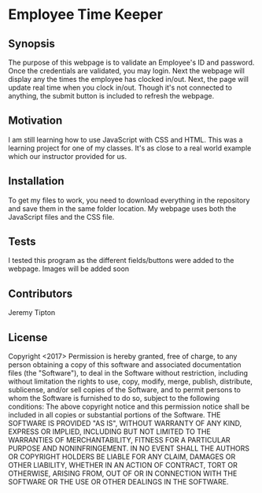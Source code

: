 # Employee Time Keeper

## Synopsis

The purpose of this webpage is to validate an Employee's ID and password.  Once the credentials are validated, you may login.  Next the webpage will display any the times the employee has clocked in/out.  Next, the page will update real time when you clock in/out.  Though it's not connected to anything, the submit button is included to refresh the webpage.  

## Motivation

I am still learning how to use JavaScript with CSS and HTML.  This was a learning project for one of my classes.  It's as close to a real world example which our instructor provided for us. 

## Installation

To get my files to work, you need to download everything in the repository and save them in the same folder location.  My webpage uses both the JavaScript files and the CSS file.  

## Tests

I tested this program as the different fields/buttons were added to the webpage.  Images will be added soon

## Contributors

Jeremy Tipton

## License

Copyright <2017> <Jeremy Tipton>
Permission is hereby granted, free of charge, to any person obtaining a copy of this software and associated documentation files (the "Software"), to deal in the Software without restriction, including without limitation the rights to use, copy, modify, merge, publish, distribute, sublicense, and/or sell copies of the Software, and to permit persons to whom the Software is furnished to do so, subject to the following conditions:
The above copyright notice and this permission notice shall be included in all copies or substantial portions of the Software.
THE SOFTWARE IS PROVIDED "AS IS", WITHOUT WARRANTY OF ANY KIND, EXPRESS OR IMPLIED, INCLUDING BUT NOT LIMITED TO THE WARRANTIES OF MERCHANTABILITY, FITNESS FOR A PARTICULAR PURPOSE AND NONINFRINGEMENT. IN NO EVENT SHALL THE AUTHORS OR COPYRIGHT HOLDERS BE LIABLE FOR ANY CLAIM, DAMAGES OR OTHER LIABILITY, WHETHER IN AN ACTION OF CONTRACT, TORT OR OTHERWISE, ARISING FROM, OUT OF OR IN CONNECTION WITH THE SOFTWARE OR THE USE OR OTHER DEALINGS IN THE SOFTWARE.

